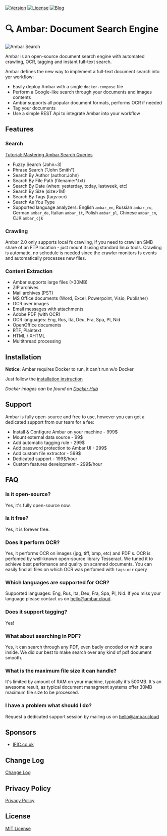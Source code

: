 [![Version](https://img.shields.io/badge/Version-v2.1.8-brightgreen.svg)](https://ambar.cloud)
[![License](https://img.shields.io/badge/License-MIT-blue.svg)](https://github.com/RD17/ambar/blob/master/License.txt)
[![Blog](https://img.shields.io/badge/Ambar%20Blog-%20Latest%20news%20and%20tutorials%20-brightgreen.svg)](https://blog.ambar.cloud)

:mag: Ambar: Document Search Engine
================================

![Ambar Search](https://ambar.cloud/img/search.gif)

Ambar is an open-source document search engine with automated crawling, OCR, tagging and instant full-text search.

Ambar defines the new way to implement a full-text document search into yor workflow:
- Easily deploy Ambar with a single `docker-compose` file
- Perform a Google-like search through your documents and images contents
- Ambar supports all popular document formats, performs OCR if needed
- Tag your documents
- Use a simple REST Api to integrate Ambar into your workflow

## Features

### Search
[Tutorial: Mastering Ambar Search Queries](https://blog.ambar.cloud/mastering-ambar-search-queries/)

* Fuzzy Search (John~3)
* Phrase Search ("John Smith")
* Search By Author (author:John)
* Search By File Path (filename:\*.txt)
* Search By Date (when: yesterday, today, lastweek, etc)
* Search By Size (size>1M)
* Search By Tags (tags:ocr)
* Search As You Type
* Supported language analyzers: English `ambar_en`, Russian `ambar_ru`, German `ambar_de`, Italian `ambar_it`, Polish `ambar_pl`, Chinese `ambar_cn`, CJK `ambar_cjk`

### Crawling

Ambar 2.0 only supports local fs crawling, if you need to crawl an SMB share of an FTP location - just mount it using standard linux tools.
Crawling is automatic, no schedule is needed since the crawler monitors fs events and automatically processes new files.

### Content Extraction

* Ambar supports large files (>30MB)
* ZIP archives
* Mail archives (PST)
* MS Office documents (Word, Excel, Powerpoint, Visio, Publisher)
* OCR over images
* Email messages with attachments
* Adobe PDF (with OCR)
* OCR languages: Eng, Rus, Ita, Deu, Fra, Spa, Pl, Nld
* OpenOffice documents
* RTF, Plaintext
* HTML / XHTML
* Multithread processing

## Installation

**Notice**: Ambar requires Docker to run, it can't run w/o Docker

Just follow the [installation instruction](https://ambar.cloud/docs/installation/)

*Docker images can be found on [Docker Hub](https://hub.docker.com/u/ambar/)*

## Support

Ambar is fully open-source and free to use, however you can get a dedicated support from our team for a fee:

- Install & Configure Ambar on your machine - 999$
- Mount external data source - 99$
- Add automatic tagging rule - 299$
- Add password protection to Ambar UI - 299$
- Add custom file extractor - 599$
- Dedicated support - 199$/hour
- Custom features development - 299$/hour

## FAQ
### Is it open-source?
Yes, it's fully open-source now.

### Is it free?
Yes, it is forever free.

### Does it perform OCR? 
Yes, it performs OCR on images (jpg, tiff, bmp, etc) and PDF's. OCR is perfomed by well-known open-source library Tesseract. We tuned it to achieve best perfomance and quality on scanned documents. You can easily find all files on which OCR was perfomed with `tags:ocr` query

### Which languages are supported for OCR?
Supported languages: Eng, Rus, Ita, Deu, Fra, Spa, Pl, Nld.
If you miss your language please contact us on hello@ambar.cloud.

### Does it support tagging?
Yes!

### What about searching in PDF?
Yes, it can search through any PDF, even badly encoded or with scans inside. We did our best to make search over any kind of pdf document smooth.

### What is the maximum file size it can handle?
It's limited by amount of RAM on your machine, typically it's 500MB. It's an awesome result, as typical document managment systems offer 30MB maximum file size to be processed.  

### I have a problem what should I do?
Request a dedicated support session by mailing us on hello@ambar.cloud

## Sponsors

- [IFIC.co.uk](http://www.ific.co.uk/)

## Change Log
[Change Log](https://github.com/RD17/ambar/blob/master/CHANGELOG.md)

## Privacy Policy
[Privacy Policy](https://github.com/RD17/ambar/blob/master/privacy-policy.md)

## License
[MIT License](https://github.com/RD17/ambar/blob/master/license.txt)
